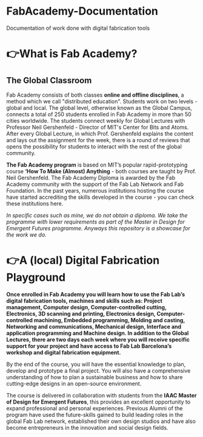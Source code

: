 # FabAcademy-Documentation
Documentation of work done with digital fabrication tools

# 👉What is Fab Academy?

## The Global Classroom
Fab Academy consists of both classes **online and offline disciplines**, a method which we call "distributed education". Students work on two levels - global and local. The global level, otherwise known as the Global Campus, connects a total of 250 students enrolled in Fab Academy in more than 50 cities worldwide. The students connect weekly for Global Lectures with Professor Neil Gershenfeld - Director of MIT's Center for Bits and Atoms. After every Global Lecture, in which Prof. Gershenfeld explains the content and lays out the assignment for the week, there is a round of reviews that opens the possibility for students to interact with the rest of the global community.

**The Fab Academy program** is based on MIT’s popular rapid-prototyping course **‘How To Make (Almost) Anything** - both courses are taught by Prof. Neil Gershenfeld. The Fab Academy Diploma is awarded by the Fab Academy community with the support of the Fab Lab Network and Fab Foundation. In the past years, numerous institutions hosting the course have started accrediting the skills developed in the course - you can check these institutions here. 

*In specific cases such as mine, we do not obtain a diploma. We take the programme with lower requirements as part of the Master in Design for Emergent Futures programme. Anyways this repository is a showcase for the work we do.*

# 👉A (local) Digital Fabrication Playground

**Once enrolled in Fab Academy you will learn how to use the Fab Lab’s digital fabrication tools, machines and skills such as: Project management, Computer design, Computer-controlled cutting, Electronics, 3D scanning and printing, Electronics design, Computer-controlled machining, Embedded programming, Molding and casting, Networking and communications, Mechanical design, Interface and application programming and Machine design. In addition to the Global Lectures, there are two days each week where you will receive specific support for your project and have access to Fab Lab Barcelona’s workshop and digital fabrication equipment.**

By the end of the course, you will have the essential knowledge to plan, develop and prototype a final project. You will also have a comprehensive understanding of how to plan a sustainable business and how to share cutting-edge designs in an open-source environment.

The course is delivered in collaboration with students from the **IAAC Master of Design for Emergent Futures**, this provides an excellent opportunity to expand professional and personal experiences. Previous Alumni of the program have used the future-skills gained to build leading roles in the global Fab Lab network, established their own design studios and have also become entrepreneurs in the innovation and social design fields.

